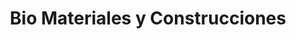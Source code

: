 ---
title: "Bio Materiales y Construcciones"
url: /obera/bio-materiales-y-construcciones/
shop: Eisenwaren
---